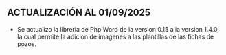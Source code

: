 ## ACTUALIZACIÓN AL 01/09/2025
- Se actualizo la libreria de Php Word de la version 0.15 a la version 1.4.0, la cual permite la adicion de imagenes a las plantillas de las fichas de pozos.
